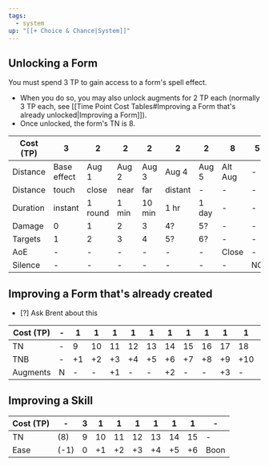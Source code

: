 ```yaml
---
tags:
  - system
up: "[[+ Choice & Chance|System]]"
---
```

## Unlocking a Form

You must spend 3 TP to gain access to a form's spell effect. 
- When you do so, you may also unlock augments for 2 TP each (normally 3 TP each, see [[Time Point Cost Tables#Improving a Form that's already unlocked|Improving a Form]]). 
- Once unlocked, the form's TN is 8. 

| Cost (TP) | 3           | 2       | 2     | 2      | 2       | 2     | 8       | 5   |
| --------- | ----------- | ------- | ----- | ------ | ------- | ----- | ------- | --- |
| Distance  | Base effect | Aug 1   | Aug 2 | Aug 3  | Aug 4   | Aug 5 | Alt Aug | -   |
| Distance  | touch       | close   | near  | far    | distant | -     | -       | -   |
| Duration  | instant     | 1 round | 1 min | 10 min | 1 hr    | 1 day | -       | -   |
| Damage    | 0           | 1       | 2     | 3      | 4?      | 5?    | -       | -   |
| Targets   | 1           | 2       | 3     | 4      | 5?      | 6?    | -       | -   |
| AoE       | -           | -       | -     | -      | -       | -     | Close   | -   |
| Silence   | -           | -       | -     | -      | -       | -     | -       | NC  |

## Improving a Form that's already created

- [?] Ask Brent about this

| Cost (TP) | -   | 1   | 1   | 1   | 1   | 1   | 1   | 1   | 1   | 1   | 1   | 1   | 1   |
| --------- | --- | --- | --- | --- | --- | --- | --- | --- | --- | --- | --- | --- | --- |
| TN        | -   | 9   | 10  | 11  | 12  | 13  | 14  | 15  | 16  | 17  | 18  | 19  | 20  |
| TNB       | -   | +1  | +2  | +3  | +4  | +5  | +6  | +7  | +8  | +9  | +10 | +11 | +12 |
| Augments  | N   | -   | -   | +1  | -   | -   | +2  | -   | -   | +3  | -   | -   | +4  |

## Improving a Skill

| Cost (TP) | -    | 3   | 1   | 1   | 1   | 1   | 1   | 1   | -    |
| --------- | ---- | --- | --- | --- | --- | --- | --- | --- | ---- |
| TN        | (8)  | 9   | 10  | 11  | 12  | 13  | 14  | 15  | -    |
| Ease      | (-1) | 0   | +1  | +2  | +3  | +4  | +5  | +6  | Boon |